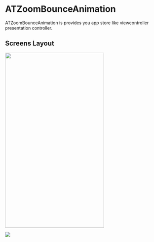 # ATZoomBounceAnimation
ATZoomBounceAnimation is provides you app store like viewcontroller presentation controller.

<MTMarkdownOptions output='html4'>
   <h2>Screens Layout</h2>
  <img border="0" src="⁨/ATZoomBounceAnimation⁩/⁨ATZoomBounceAnimation⁩.gif" alt="" width="320" height="568">

</MTMarkdownOptions>


![](/ATZoomBounceAnimation⁩/⁨ATZoomBounceAnimation⁩.gif)
